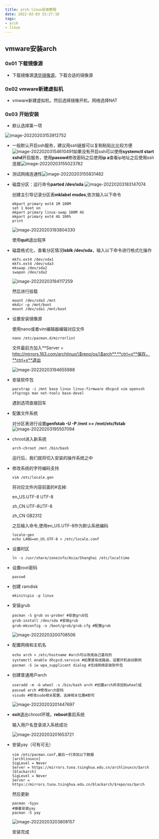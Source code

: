 ```yaml
---
title: arch-linux安装教程
date: 2022-02-03 15:27:10
tags: 
- arch
- linux
---
```


## vmware安装arch

### 0x01 下载镜像源

* 下载镜像源[清华镜像源](https://mirrors.tuna.tsinghua.edu.cn/archlinux/iso/)，下载合适的镜像源

### 0x02 vmware新建虚拟机

* vmware新建虚拟机，然后选择镜像开机，网络选择NAT

### 0x03 开始安装

* 默认选择第一项

![image-20220203153912752](https://gitee.com/oxchang/img-host/raw/master/arch-linux安装教程/image-20220203153912752.png)

* 一般默认开启ssh服务，建议用ssh链接可以复制粘贴比比较方便![image-20220203154610491](https://gitee.com/oxchang/img-host/raw/master/arch-linux安装教程/image-20220203154610491.png)如果没有开启ssh可以使用**systemctl start sshd**开启服务，使用**passwd**修改密码之后使用**ip a**查看ip地址之后使用ssh连接![image-20220203155023782](https://gitee.com/oxchang/img-host/raw/master/arch-linux安装教程/image-20220203155023782-16438746240531.png)

* 测试网络连通性![image-20220203155831482](https://gitee.com/oxchang/img-host/raw/master/arch-linux安装教程/image-20220203155831482.png)

* 磁盘分区：运行命令**parted /dev/sda** ![image-20220203183147074](https://gitee.com/oxchang/img-host/raw/master/arch-linux安装教程/image-20220203183147074.png)

  创建主引导记录分区表**mklabel msdos**,依次输入以下命令

  ```shell
  mkpart primary ext4 1M 100M
  set 1 boot on
  mkpart primary linux-swap 100M 4G
  mkpart primary ext4 4G 100%
  print
  ```

  ![image-20220203193804330](https://gitee.com/oxchang/img-host/raw/master/arch-linux安装教程/image-20220203193804330.png)

  使用**quit**退出程序

  

* 磁盘格式化，查看分区情况**lsblk /dev/sda**，输入以下命令进行格式化操作

  ```shell
  mkfs.ext4 /dev/sda1
  mkfs.ext4 /dev/sda3
  mkswap /dev/sda2
  swapon /dev/sda2
  ```

  ![image-20220203194117259](https://gitee.com/oxchang/img-host/raw/master/arch-linux安装教程/image-20220203194117259.png)

  然后进行挂载

  ```shell
  mount /dev/sda3 /mnt
  mkdir –p /mnt/boot
  mount /dev/sda1 /mnt/boot
  ```

  

* 设置安装镜像源

  使用nano或者vim编辑器编辑对应文件

  ```shell
  nano /etc/pacman.d/mirrorlist
  ```

  文件最前方加入**Server	=	http://mirrors.163.com/archlinux/\$repo/os/\$arch**,**ctrl+o**保存，**ctrl+x**退出

  ![image-20220203194655988](https://gitee.com/oxchang/img-host/raw/master/arch-linux安装教程/image-20220203194655988.png)

* 安装软件包

    ```shell
    pacstrap -i /mnt base linux linux-firmware dhcpcd vim openssh xfsprogs man net-tools base-devel
    ```

    遇到选项直接回车

* 配置文件系统

  对分区表进行设置**genfstab -U -P /mnt >> /mnt/etc/fstab**![image-20220203195507094](https://gitee.com/oxchang/img-host/raw/master/arch-linux安装教程/image-20220203195507094.png)

* chroot进入新系统

  ```shell
  arch-chroot /mnt /bin/bash
  ```

  运行后，我们就将切入安装的操作系统之中

* 修改系统的字符编码支持

  ```shell
  vim /etc/locale.gen
  ```

  将对应文件内容前面的#去掉:

  en_US.UTF-8 UTF-8 

  zh_CN.UTF-8UTF-8

  zh_CN GB2312

  之后输入命令,使用en_US.UTF-8作为默认系统编码

  ```shell
  locale-gen
  echo LANG=en_US.UTF-8 > /etc/locale.conf
  ```

  

* 设置时区

  ```shell
  ln -s /usr/share/zoneinfo/Asia/Shanghai /etc/localtime
  ```

  

* 设置root密码

  ```shell
  passwd 
  ```

* 创建 ramdisk

  ```shell
  mkinitcpio -p linux
  ```

* 安装grub

  ```shell
  pacman -S grub os-prober #安装grub包
  grub-install /dev/sda #安装grub
  grub-mkconfig -o /boot/grub/grub.cfg #配置grub
  ```

  ![image-20220203200708506](https://gitee.com/oxchang/img-host/raw/master/arch-linux安装教程/image-20220203200708506.png)

* 配置网络和主机名

  ```shell
  echo arch > /etc/hostname #arch可以改成自己喜欢的
  systemctl enable dhcpcd.service #如果是有线路由，设置开机自动联网
  pacman -S iw wpa_supplicant dialog #无线网络安装软件包
  ```

* 创建普通用户arch

  ```shell
  useradd -m -G wheel -s /bin/bash arch #创建arch并添加到wheel组
  passwd arch #修改arch密码
  visudo #修改sudo相关配置，去掉相关位置#即可
  ```

  ![image-20220203201447697](https://gitee.com/oxchang/img-host/raw/master/arch-linux安装教程/image-20220203201447697.png)

* **exit**退出chroot环境，**reboot**重启系统

  输入用户名登录进入系统成功

  ![image-20220203201653721](https://gitee.com/oxchang/img-host/raw/master/arch-linux安装教程/image-20220203201653721.png)

* 安装yay（可有可无）

  ```shell
  vim /etc/pacman.conf,最后一行添加以下数据
  [archlinuxcn]
  SigLevel = Never
  Server = https://mirrors.tuna.tsinghua.edu.cn/archlinuxcn/$arch
  [blackarch]
  SigLevel = Never
  Server = https://mirrors.tuna.tsinghua.edu.cn/blackarch/$repo/os/$arch
  ```

  然后更新

  ```shell
  pacman -Syyu
  #接着安装yay
  pacman -S yay
  ```

  ![image-20220203203808157](https://gitee.com/oxchang/img-host/raw/master/arch-linux安装教程/image-20220203203808157.png)

  安装完成

